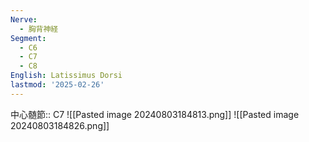 ```yaml
---
Nerve:
  - 胸背神経
Segment:
  - C6
  - C7
  - C8
English: Latissimus Dorsi
lastmod: '2025-02-26'
---
```

中心髄節:: C7
![[Pasted image 20240803184813.png]]
![[Pasted image 20240803184826.png]]
